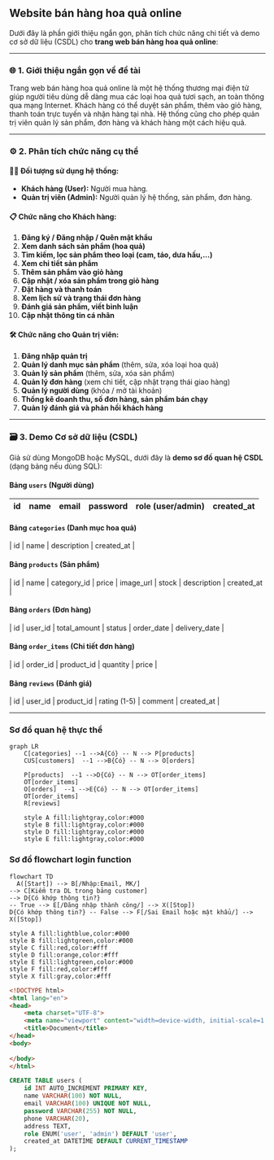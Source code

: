 ## Website bán hàng hoa quả online
Dưới đây là phần giới thiệu ngắn gọn, phân tích chức năng chi tiết và demo cơ sở dữ liệu (CSDL) cho **trang web bán hàng hoa quả online**:

---
### 🌐 **1. Giới thiệu ngắn gọn về đề tài**

Trang web bán hàng hoa quả online là một hệ thống thương mại điện tử giúp người tiêu dùng dễ dàng mua các loại hoa quả tươi sạch, an toàn thông qua mạng Internet. Khách hàng có thể duyệt sản phẩm, thêm vào giỏ hàng, thanh toán trực tuyến và nhận hàng tại nhà. Hệ thống cũng cho phép quản trị viên quản lý sản phẩm, đơn hàng và khách hàng một cách hiệu quả.

---

### ⚙️ **2. Phân tích chức năng cụ thể**

#### 🧑‍💼 **Đối tượng sử dụng hệ thống:**

* **Khách hàng (User):** Người mua hàng.
* **Quản trị viên (Admin):** Người quản lý hệ thống, sản phẩm, đơn hàng.

#### 📋 **Chức năng cho Khách hàng:**

1. **Đăng ký / Đăng nhập / Quên mật khẩu**
2. **Xem danh sách sản phẩm (hoa quả)**
3. **Tìm kiếm, lọc sản phẩm theo loại (cam, táo, dưa hấu,...)**
4. **Xem chi tiết sản phẩm**
5. **Thêm sản phẩm vào giỏ hàng**
6. **Cập nhật / xóa sản phẩm trong giỏ hàng**
7. **Đặt hàng và thanh toán**
8. **Xem lịch sử và trạng thái đơn hàng**
9. **Đánh giá sản phẩm, viết bình luận**
10. **Cập nhật thông tin cá nhân**

#### 🛠️ **Chức năng cho Quản trị viên:**

1. **Đăng nhập quản trị**
2. **Quản lý danh mục sản phẩm** (thêm, sửa, xóa loại hoa quả)
3. **Quản lý sản phẩm** (thêm, sửa, xóa sản phẩm)
4. **Quản lý đơn hàng** (xem chi tiết, cập nhật trạng thái giao hàng)
5. **Quản lý người dùng** (khóa / mở tài khoản)
6. **Thống kê doanh thu, số đơn hàng, sản phẩm bán chạy**
7. **Quản lý đánh giá và phản hồi khách hàng**

---

### 🗃️ **3. Demo Cơ sở dữ liệu (CSDL)**

Giả sử dùng MongoDB hoặc MySQL, dưới đây là **demo sơ đồ quan hệ CSDL** (dạng bảng nếu dùng SQL):

#### Bảng `users` (Người dùng)

| id | name | email | password | role (user/admin) | created\_at |
| -- | ---- | ----- | -------- | ----------------- | ----------- |

#### Bảng `categories` (Danh mục hoa quả)

\| id | name | description | created\_at |

#### Bảng `products` (Sản phẩm)

\| id | name | category\_id | price | image\_url | stock | description | created\_at |

#### Bảng `orders` (Đơn hàng)

\| id | user\_id | total\_amount | status | order\_date | delivery\_date |

#### Bảng `order_items` (Chi tiết đơn hàng)

\| id | order\_id | product\_id | quantity | price |

#### Bảng `reviews` (Đánh giá)

\| id | user\_id | product\_id | rating (1-5) | comment | created\_at |

---

### Sơ đồ quan hệ thực thể

```mermaid
graph LR
    C[categories] --1 -->A{Có} -- N --> P[products]
    CUS[customers]  --1 -->B{Có} -- N --> O[orders]

    P[products]  --1 -->D{Có} -- N --> OT[order_items]
    OT[order_items]
    O[orders]  --1 -->E{Có} -- N --> OT[order_items]
    OT[order_items]
    R[reviews]

    style A fill:lightgray,color:#000
    style B fill:lightgray,color:#000
    style D fill:lightgray,color:#000
    style E fill:lightgray,color:#000
```


### Sơ đồ flowchart login function
```mermaid
flowchart TD
  A([Start]) --> B[/Nhập:Email, MK/]
--> C[Kiểm tra DL trong bảng customer]
--> D{Có khớp thông tin?}
-- True --> E[/Đăng nhập thành công/] --> X([Stop])
D{Có khớp thông tin?} -- False --> F[/Sai Email hoặc mật khẩu/] --> X([Stop])

style A fill:lightblue,color:#000
style B fill:lightgreen,color:#000
style C fill:red,color:#fff
style D fill:orange,color:#fff
style E fill:lightgreen,color:#000
style F fill:red,color:#fff
style X fill:gray,color:#fff
```

```html
<!DOCTYPE html>
<html lang="en">
<head>
    <meta charset="UTF-8">
    <meta name="viewport" content="width=device-width, initial-scale=1.0">
    <title>Document</title>
</head>
<body>
    
</body>
</html>
```


```sql
CREATE TABLE users (
    id INT AUTO_INCREMENT PRIMARY KEY,
    name VARCHAR(100) NOT NULL,
    email VARCHAR(100) UNIQUE NOT NULL,
    password VARCHAR(255) NOT NULL,
    phone VARCHAR(20),
    address TEXT,
    role ENUM('user', 'admin') DEFAULT 'user',
    created_at DATETIME DEFAULT CURRENT_TIMESTAMP
);

```